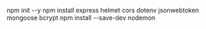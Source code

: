 npm init --y
npm install express helmet cors dotenv jsonwebtoken mongoose bcrypt
npm install --save-dev nodemon